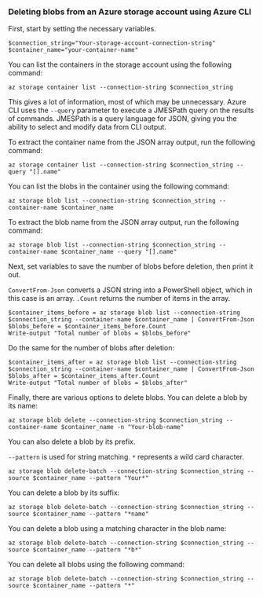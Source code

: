 ### Deleting blobs from an Azure storage account using Azure CLI

First, start by setting the necessary variables.

```
$connection_string="Your-storage-account-connection-string"
$container_name="your-container-name"
```

You can list the containers in the storage account using the following command:

```
az storage container list --connection-string $connection_string
```

This gives a lot of information, most of which may be unnecessary. Azure CLI uses the `--query` parameter to execute a JMESPath query on the results of commands. JMESPath is a query language for JSON, giving you the ability to select and modify data from CLI output. 

To extract the container name from the JSON array output, run the following command:

```
az storage container list --connection-string $connection_string --query "[].name"
```

You can list the blobs in the container using the following command:

```
az storage blob list --connection-string $connection_string --container-name $container_name
```

To extract the blob name from the JSON array output, run the following command:

```
az storage blob list --connection-string $connection_string --container-name $container_name --query "[].name"
```

Next, set variables to save the number of blobs before deletion, then print it out. 

`ConvertFrom-Json` converts a JSON string into a PowerShell object, which in this case is an array. `.Count` returns the number of items in the array. 

```
$container_items_before = az storage blob list --connection-string $connection_string --container-name $container_name | ConvertFrom-Json
$blobs_before = $container_items_before.Count
Write-output "Total number of blobs = $blobs_before"
```

Do the same for the number of blobs after deletion:

```
$container_items_after = az storage blob list --connection-string $connection_string --container-name $container_name | ConvertFrom-Json
$blobs_after = $container_items_after.Count
Write-output "Total number of blobs = $blobs_after"
```

Finally, there are various options to delete blobs. You can delete a blob by its name:

```
az storage blob delete --connection-string $connection_string --container-name $container_name -n "Your-blob-name"
```

You can also delete a blob by its prefix.

`--pattern` is used for string matching. `*` represents a wild card character. 

```
az storage blob delete-batch --connection-string $connection_string --source $container_name --pattern "Your*"
```

You can delete a blob by its suffix:

```
az storage blob delete-batch --connection-string $connection_string --source $container_name --pattern "*name"
```

You can delete a blob using a matching character in the blob name:

```
az storage blob delete-batch --connection-string $connection_string --source $container_name --pattern "*b*"
```

You can delete all blobs using the following command:

```
az storage blob delete-batch --connection-string $connection_string --source $container_name --pattern "*"
```